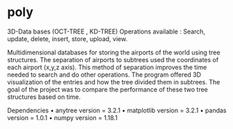 # poly

3D-Data bases (OCT-TREE , KD-TREE)
Operations available : Search, update, delete, insert, store, upload, view.

Multidimensional databases for storing the airports of the world using tree structures. 
The separation of airports to subtrees used the coordinates of each airport (x,y,z axis).
This method of separation improves the time needed to search and do other operations.
The program offered 3D visualization of the entries and how the tree divided
them in subtrees. The goal of the project was to compare the performance of these two tree
structures based on time.

Dependencies
• anytree version = 3.2.1 
• matplotlib version = 3.2.1
• pandas version = 1.0.1
• numpy version = 1.18.1
